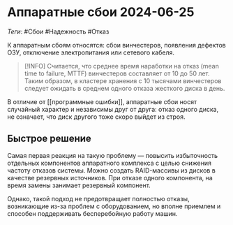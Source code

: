 # Аппаратные сбои 2024-06-25

_Теги_: #Сбои #Надежность #Отказ 

К аппаратным сбоям относятся: сбои винчестеров, появления дефектов ОЗУ, отключение электропитания или сетевого кабеля.

> [!INFO]
> Считается, что среднее время наработки на отказ (mean time to failure, MTTF) винчестеров составляет от 10 до 50 лет. Таким образом, в кластере хранения с 10 тысячами винчестеров следует ожидать в среднем одного отказа жесткого диска в день.

В отличие от [[программные ошибки]], аппаратные сбои носят случайный характер и независимы друг от друга: отказ одного диска, не означает, что диск другого тоже скоро выйдет из строя.
## Быстрое решение 

Самая первая реакция на такую проблему — повысить избыточность отдельных компонентов аппаратного комплекса с целью снижения частоту отказов системы. Можно создать RAID-массивы из дисков в качестве резервных источников. При отказе одного компонента, на время замены занимает резервный компонент. 

Однако, такой подход не предотвращает полностью отказы, возникающие из-за проблем с оборудованием, но вполне приемлем и способен поддерживать бесперебойную работу машин.
